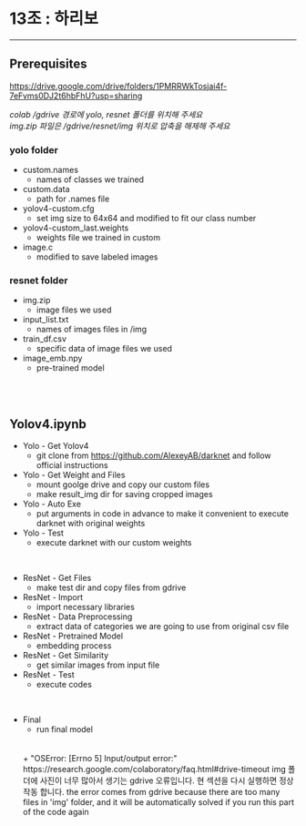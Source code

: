 # 13조 : 하리보

------------------------


## Prerequisites

https://drive.google.com/drive/folders/1PMRRWkTosjai4f-7eFvms0DJ2t6hbFhU?usp=sharing

_colab /gdrive 경로에 yolo, resnet 폴더를 위치해 주세요  
img.zip 파일은 /gdrive/resnet/img 위치로 압축을 해제해 주세요_

### yolo folder

+ custom.names
  + names of classes we trained
+ custom.data
  + path for .names file
+ yolov4-custom.cfg
  + set img size to 64x64 and modified to fit our class number
+ yolov4-custom_last.weights
  + weights file we trained in custom
+ image.c
  + modified to save labeled images

### resnet folder

+ img.zip
  + image files we used
+ input_list.txt
  + names of images files in /img
+ train_df.csv
  + specific data of image files we used
+ image_emb.npy
  + pre-trained model

<br/>
<br/>

## Yolov4.ipynb

  + Yolo - Get Yolov4
    + git clone from https://github.com/AlexeyAB/darknet and follow official instructions
  + Yolo - Get Weight and Files
    + mount goolge drive and copy our custom files
    + make result_img dir for saving cropped images
  + Yolo - Auto Exe
    + put arguments in code in advance to make it convenient to execute darknet with original weights
  + Yolo - Test
    + execute darknet with our custom weights 

<br/>
   
  + ResNet - Get Files
    + make test dir and copy files from gdrive
  + ResNet - Import
    + import necessary libraries
  + ResNet - Data Preprocessing
    + extract data of categories we are going to use from original csv file
  + ResNet - Pretrained Model
    + embedding process
  + ResNet - Get Similarity
    + get similar images from input file
  + ResNet - Test
    + execute codes

<br/>

  + Final
    + run final model
    <br/>
    <br/>
    + "OSError: [Errno 5] Input/output error:"  
    https://research.google.com/colaboratory/faq.html#drive-timeout  
    img 폴더에 사진이 너무 많아서 생기는 gdrive 오류입니다. 현 섹션을 다시 실행하면 정상 작동 합니다.  
    the error comes from gdrive because there are too many files in 'img' folder, and it will be automatically solved if you run this part of the code again
